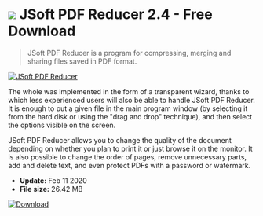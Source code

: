 # ![](https://cdn.softexe.net/static/icon/win.gif) JSoft PDF Reducer 2.4 - Free Download

> JSoft PDF Reducer is a program for compressing, merging and sharing files saved in PDF format.

[![JSoft PDF Reducer](https://gallery.dpcdn.pl/imgc/Tools/86334/g_-_420x350_1.5_-_x3092ea6b-4207-4d25-ba91-d308567b6790.jpg)](https://softexe.net/win/system/pdf/jsoft-pdf-reducer:hfhp.html)

The whole was implemented in the form of a transparent wizard, thanks to which less experienced users will also be able to handle JSoft PDF Reducer. It is enough to put a given file in the main program window (by selecting it from the hard disk or using the "drag and drop" technique), and then select the options visible on the screen.
 
 JSoft PDF Reducer allows you to change the quality of the document depending on whether you plan to print it or just browse it on the monitor. It is also possible to change the order of pages, remove unnecessary parts, add and delete text, and even protect PDFs with a password or watermark.


- **Update:** Feb 11 2020
- **File size:** 26.42 MB

[![Download](https://cdn.softexe.net/static/img/download.png)](https://softexe.net/win/system/pdf/jsoft-pdf-reducer:hfhp.html)

